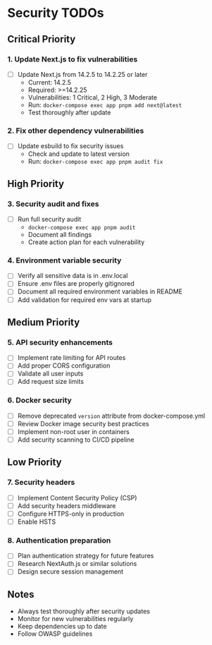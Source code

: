 # Security TODOs

## Critical Priority

### 1. Update Next.js to fix vulnerabilities

- [ ] Update Next.js from 14.2.5 to 14.2.25 or later
  - Current: 14.2.5
  - Required: >=14.2.25
  - Vulnerabilities: 1 Critical, 2 High, 3 Moderate
  - Run: `docker-compose exec app pnpm add next@latest`
  - Test thoroughly after update

### 2. Fix other dependency vulnerabilities

- [ ] Update esbuild to fix security issues
  - Check and update to latest version
  - Run: `docker-compose exec app pnpm audit fix`

## High Priority

### 3. Security audit and fixes

- [ ] Run full security audit
  - `docker-compose exec app pnpm audit`
  - Document all findings
  - Create action plan for each vulnerability

### 4. Environment variable security

- [ ] Verify all sensitive data is in .env.local
- [ ] Ensure .env files are properly gitignored
- [ ] Document all required environment variables in README
- [ ] Add validation for required env vars at startup

## Medium Priority

### 5. API security enhancements

- [ ] Implement rate limiting for API routes
- [ ] Add proper CORS configuration
- [ ] Validate all user inputs
- [ ] Add request size limits

### 6. Docker security

- [ ] Remove deprecated `version` attribute from docker-compose.yml
- [ ] Review Docker image security best practices
- [ ] Implement non-root user in containers
- [ ] Add security scanning to CI/CD pipeline

## Low Priority

### 7. Security headers

- [ ] Implement Content Security Policy (CSP)
- [ ] Add security headers middleware
- [ ] Configure HTTPS-only in production
- [ ] Enable HSTS

### 8. Authentication preparation

- [ ] Plan authentication strategy for future features
- [ ] Research NextAuth.js or similar solutions
- [ ] Design secure session management

## Notes

- Always test thoroughly after security updates
- Monitor for new vulnerabilities regularly
- Keep dependencies up to date
- Follow OWASP guidelines
